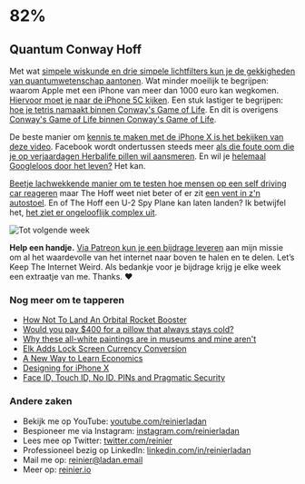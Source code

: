 # 82%

## Quantum Conway Hoff

Met wat [simpele wiskunde en drie simpele lichtfilters kun je de gekkigheden van quantumwetenschap aantonen](https://www.youtube.com/watch?v=zcqZHYo7ONs). Wat minder moeilijk te begrijpen: waarom Apple met een iPhone van meer dan 1000 euro kan wegkomen. [Hiervoor moet je naar de iPhone 5C kijken](https://stratechery.com/2017/the-lessons-and-questions-of-the-iphone-x-and-the-iphone-8/). Een stuk lastiger te begrijpen: [hoe je tetris namaakt binnen Conway's Game of Life](https://codegolf.stackexchange.com/q/11880/4881). En dit is overigens [Conway's Game of Life binnen Conway's Game of Life](https://www.youtube.com/watch?v=xP5-iIeKXE8).

De beste manier om [kennis te maken met de iPhone X is het bekijken van deze video](https://youtu.be/mW6hFttt_KE). Facebook wordt ondertussen steeds meer [als die foute oom die je op verjaardagen Herbalife pillen wil aansmeren](http://bradfrost.com/blog/post/facebook-you-needy-sonofabitch/). En wil je [helemaal Googleloos door het leven?](https://spreadprivacy.com/how-to-remove-google/) Het kan.

[Beetje lachwekkende manier om te testen hoe mensen op een self driving car reageren](https://techcrunch.com/2017/09/13/ford-disguised-a-man-as-a-car-seat-to-research-autonomous-driving/) maar The Hoff weet niet beter of er zit [een vent in z'n autostoel](https://youtu.be/_DimUujL5wM). En of The Hoff een U-2 Spy Plane kan laten landen? Ik betwijfel het, [het ziet er ongelooflijk complex uit](https://twitter.com/businessinsider/status/908255020730036225).

![Tot volgende week](https://media.giphy.com/media/mPPu9VhiS9vos/giphy.gif)

**Help een handje.** [Via Patreon kun je een bijdrage leveren](https://patreon.com/reinier) aan mijn missie om al het waardevolle van het internet naar boven te halen en te delen. Let’s Keep The Internet Weird. Als bedankje voor je bijdrage krijg je elke week een extraatje van me. Thanks. ❤️

### Nog meer om te tapperen

- [How Not To Land An Orbital Rocket Booster](https://www.instagram.com/p/BZA0s7EAmF1/)
- [Would you pay $400 for a pillow that always stays cold?](https://www.theverge.com/circuitbreaker/2017/9/13/16302782/moona-smart-pillow-pad-always-cold)
- [Why these all-white paintings are in museums and mine aren't](https://www.youtube.com/watch?v=9aGRHOpMRUg&feature=youtu.be)
- [Elk Adds Lock Screen Currency Conversion](https://www.macstories.net/reviews/elk-adds-lock-screen-currency-conversion/)
- [A New Way to Learn Economics](https://www.newyorker.com/news/john-cassidy/a-new-way-to-learn-economics)
- [Designing for iPhone X](https://developer.apple.com/videos/play/fall2017/801/)
- [Face ID, Touch ID, No ID, PINs and Pragmatic Security](https://www.troyhunt.com/face-id-touch-id-pins-no-id-and-pragmatic-security/)

### Andere zaken

- Bekijk me op YouTube: [youtube.com/reinierladan](https://www.youtube.com/reinierladan)
- Bespioneer me via Instagram: [instagram.com/reinierladan](https://www.instagram.com/reinierladan/)
- Lees mee op Twitter: [twitter.com/reinier](https://twitter.com/reinier)
- Professioneel bezig op LinkedIn: [linkedin.com/in/reinierladan](https://www.linkedin.com/in/reinierladan/)
- Mail me op: reinier@ladan.email
- Meer op: [reinier.io](http://reinier.io)